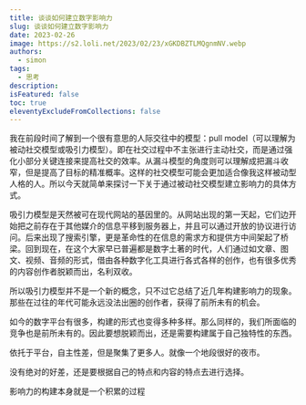 ```yaml
---
title: 谈谈如何建立数字影响力
slug: 谈谈如何建立数字影响力
date: 2023-02-26
image: https://s2.loli.net/2023/02/23/xGKDBZTLMQgnmNV.webp
authors:
  - simon
tags:
  - 思考
description: 
isFeatured: false
toc: true
eleventyExcludeFromCollections: false
---
```


我在前段时间了解到一个很有意思的人际交往中的模型：pull model（可以理解为被动社交模型或吸引力模型）。即在社交过程中不主张进行主动社交，而是通过强化小部分关键连接来提高社交的效率。从漏斗模型的角度则可以理解成把漏斗收窄，但是提高了目标的精准概率。这样的社交模型可能会更加适合像我这样被动型人格的人。所以今天就简单来探讨一下关于通过被动社交模型建立影响力的具体方式。

吸引力模型是天然被可在现代网站的基因里的。从网站出现的第一天起，它们边开始把之前存在于其他媒介的信息平移到服务器上，并且可以通过开放的协议进行访问。后来出现了搜索引擎，更是革命性的在信息的需求方和提供方中间架起了桥梁。回到现在，在这个大家早已普遍都是数字土著的时代，人们通过如文章、图文、视频、音频的形式，借由各种数字化工具进行各式各样的创作，也有很多优秀的内容创作者脱颖而出，名利双收。

所以吸引力模型并不是一个新的概念，只不过它总结了近几年构建影响力的现象。那些在过往的年代可能永远没法出圈的创作者，获得了前所未有的机会。

如今的数字平台有很多，构建的形式也变得多种多样。那么同样的，我们所面临的竞争也是前所未有的。因此要想脱颖而出，还是需要构建属于自己独特性的东西。

依托于平台，自主性差，但是聚集了更多人。就像一个地段很好的夜市。

没有绝对的好差，还是要根据自己的特点和内容的特点去进行选择。

影响力的构建本身就是一个积累的过程

